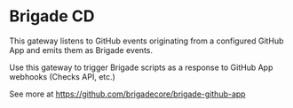 # Brigade CD

This gateway listens to GitHub events originating from a configured GitHub App and emits them as Brigade events.

Use this gateway to trigger Brigade scripts as a response to GitHub App webhooks (Checks API, etc.)

See more at https://github.com/brigadecore/brigade-github-app
